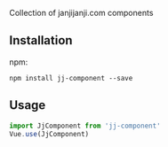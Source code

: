 Collection of janjijanji.com components

## Installation

npm:

```shell
npm install jj-component --save
```

## Usage

```js
import JjComponent from 'jj-component'
Vue.use(JjComponent)
```
